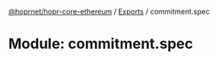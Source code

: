 [@hoprnet/hopr-core-ethereum](../README.md) / [Exports](../modules.md) / commitment.spec

# Module: commitment.spec
